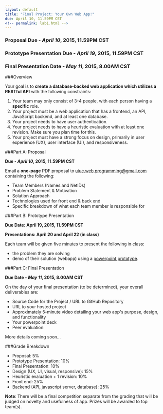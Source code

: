 ```yaml
---
layout: default
title: "Final Project: Your Own Web App!"
due: April 10, 11.59PM CST
<!-- permalink: lab1.html -->
---
```

### Proposal Due - *April 10*, 2015, 11.59PM CST
### Prototype Presentation Due - *April 19*, 2015, 11.59PM CST
### Final Presentation Date - *May 11*, 2015, 8.00AM CST

###Overview

Your goal is to **create a database-backed web application which utilizes a RESTful API** with the following constraints:

1. Your team may only consist of 3-4 people, with each person having a **specific** role.
2. Your project must be a web application that has a frontend, an API, JavaScript backend, and at least one database.
3. Your project needs to have user authentication.
4. Your project needs to have a heuristic evaluation with at least one revision. Make sure you plan time for this.
5. Your project must have a strong focus on design, primarily in user experience (UX), user interface (UI), and responsiveness.

###Part A: Proposal

**Due - *April 10*, 2015, 11.59PM CST**

Email a **one-page** PDF proposal to [uiuc.web.programming@gmail.com](mailto:uiuc.web.programming@gmail.com) containing the following:

+ Team Members (Names and NetIDs)
+ Problem Statement & Motivation
+ Solution Approach
+ Technologies used for front end & back end
+ Specific breakdown of what each team member is responsible for

###Part B: Prototype Presentation

**Due Date: April 19, 2015, 11.59PM CST**

**Presentations: April 20 and April 22 (in class)**

Each team will be given five minutes to present the following in class:

+ the problem they are solving
+ demo of their solution (webapp) using a [powerpoint prototype](http://boxesandarrows.com/interactive-prototypes-with-powerpoint/).

###Part C: Final Presentation

**Due Date - *May 11*, 2015, 8.00AM CST**

On the day of your final presentation (to be determined), your overall deliverables are:

+ Source Code for the Project / URL to GitHub Repository
+ URL to your hosted project
+ Approximately 5-minute video detailing your web app's purpose, design, and functionality
+ Your powerpoint deck
+ Peer evaluation

More details coming soon...

###Grade Breakdown

+ Proposal: 5%
+ Prototype Presentation: 10%
+ Final Presentation: 10%
+ Design (UX, UI, visual, responsive): 15%
+ Heuristic evaluation + 1 revision: 10%
+ Front end: 25%
+ Backend (API, javascript server, database): 25%

**Note**: There will be a final competition separate from the grading that will be judged on novelty and usefulness of app. Prizes will be awarded to top team(s).
